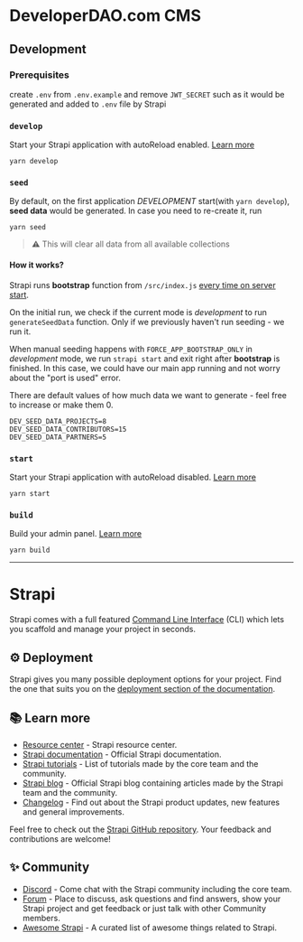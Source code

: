 # DeveloperDAO.com CMS

## Development

### Prerequisites

create `.env` from `.env.example` and remove `JWT_SECRET` such as it would be generated and added to `.env` file by Strapi

### `develop`

Start your Strapi application with autoReload enabled. [Learn more](https://docs.strapi.io/developer-docs/latest/developer-resources/cli/CLI.html#strapi-develop)

```
yarn develop
```

### `seed`

By default, on the first application _DEVELOPMENT_ start(with `yarn develop`), **seed data** would be generated. In case you need to re-create it, run

```
yarn seed
```

> ⚠️ This will clear all data from all available collections

#### How it works?

Strapi runs **bootstrap** function from `/src/index.js` [every time on server start](https://docs.strapi.io/developer-docs/latest/setup-deployment-guides/configurations/optional/functions.html#bootstrap).

On the initial run, we check if the current mode is _development_ to run `generateSeedData` function. Only if we previously haven't run seeding - we run it.

When manual seeding happens with `FORCE_APP_BOOTSTRAP_ONLY` in _development_ mode, we run `strapi start` and exit right after **bootstrap** is finished.
In this case, we could have our main app running and not worry about the "port is used" error.

There are default values of how much data we want to generate - feel free to increase or make them 0.
```
DEV_SEED_DATA_PROJECTS=8
DEV_SEED_DATA_CONTRIBUTORS=15
DEV_SEED_DATA_PARTNERS=5
```

### `start`

Start your Strapi application with autoReload disabled. [Learn more](https://docs.strapi.io/developer-docs/latest/developer-resources/cli/CLI.html#strapi-start)

```
yarn start
```

### `build`

Build your admin panel. [Learn more](https://docs.strapi.io/developer-docs/latest/developer-resources/cli/CLI.html#strapi-build)

```
yarn build
```

---

# Strapi

Strapi comes with a full featured [Command Line Interface](https://docs.strapi.io/developer-docs/latest/developer-resources/cli/CLI.html) (CLI) which lets you scaffold and manage your project in seconds.

## ⚙️ Deployment

Strapi gives you many possible deployment options for your project. Find the one that suits you on the [deployment section of the documentation](https://docs.strapi.io/developer-docs/latest/setup-deployment-guides/deployment.html).

## 📚 Learn more

- [Resource center](https://strapi.io/resource-center) - Strapi resource center.
- [Strapi documentation](https://docs.strapi.io) - Official Strapi documentation.
- [Strapi tutorials](https://strapi.io/tutorials) - List of tutorials made by the core team and the community.
- [Strapi blog](https://docs.strapi.io) - Official Strapi blog containing articles made by the Strapi team and the community.
- [Changelog](https://strapi.io/changelog) - Find out about the Strapi product updates, new features and general improvements.

Feel free to check out the [Strapi GitHub repository](https://github.com/strapi/strapi). Your feedback and contributions are welcome!

## ✨ Community

- [Discord](https://discord.strapi.io) - Come chat with the Strapi community including the core team.
- [Forum](https://forum.strapi.io/) - Place to discuss, ask questions and find answers, show your Strapi project and get feedback or just talk with other Community members.
- [Awesome Strapi](https://github.com/strapi/awesome-strapi) - A curated list of awesome things related to Strapi.
